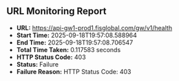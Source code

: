 ## URL Monitoring Report

- **URL:** https://api-gw1-prod1.fisglobal.com/gw/v1/health
- **Start Time:** 2025-09-18T19:57:08.588964
- **End Time:** 2025-09-18T19:57:08.706547
- **Total Time Taken:** 0.117583 seconds
- **HTTP Status Code:** 403
- **Status:** Failure
- **Failure Reason:** HTTP Status Code: 403
